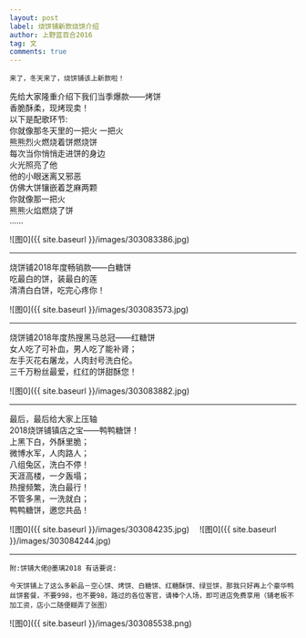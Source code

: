 ```yaml
---
layout: post
label: 烧饼铺新款烧饼介绍
author: 上野蓝百合2016
tag: 文
comments: true
---
```

    
    来了，冬天来了，烧饼铺该上新款啦！
    
    
先给大家隆重介绍下我们当季爆款——烤饼
<br>香脆酥柔，现烤现卖！
<br>以下是配歌环节:
<br>你就像那冬天里的一把火 一把火
<br>熊熊烈火燃烧着饼燃烧饼
<br>每次当你悄悄走进饼的身边
<br>火光照亮了他
<br>他的小眼迷离又邪恶
<br>仿佛大饼镶嵌着芝麻两颗
<br>你就像那一把火
<br>熊熊火焰燃烧了饼
<br>……
<br>

![图0]({{ site.baseurl }}/images/303083386.jpg)

---

烧饼铺2018年度畅销款——白糖饼
<br>吃最白的饼，装最白的莲
<br>清清白白饼，吃完心疼你！
<br>

![图0]({{ site.baseurl }}/images/303083573.jpg)　

---

烧饼铺2018年度热搜黑马总冠——红糖饼
<br>女人吃了可补血，男人吃了能补肾；
<br>左手灭花右屠龙，人肉封号洗白伦。
<br>三千万粉丝最爱，红红的饼甜酥您！
<br>

![图0]({{ site.baseurl }}/images/303083882.jpg)　

---

最后，最后给大家上压轴
<br>2018烧饼铺镇店之宝——鸭鸭糖饼！
<br>上黑下白，外酥里脆；
<br>微博水军，人肉路人；
<br>八组兔区，洗白不停！
<br>天涯高楼，一夕轰塌；
<br>热搜频繁，洗白最行！
<br>不管多黑，一洗就白；
<br>鸭鸭糖饼，邀您共品！
<br>

![图0]({{ site.baseurl }}/images/303084235.jpg)　
![图0]({{ site.baseurl }}/images/303084244.jpg)　

---

    附:饼铺大佬@墨璃2018 有话要说:
    
    今天饼铺上了这么多新品－空心饼、烤饼、白糖饼、红糖酥饼、绿豆饼，那我只好再上个豪华鸭丝饼套餐，不要998，也不要98，路过的各位客官，请棒个人场，即可进店免费享用（铺老板不加工资，店小二随便糊弄了张图） 


![图0]({{ site.baseurl }}/images/303085538.png)　

